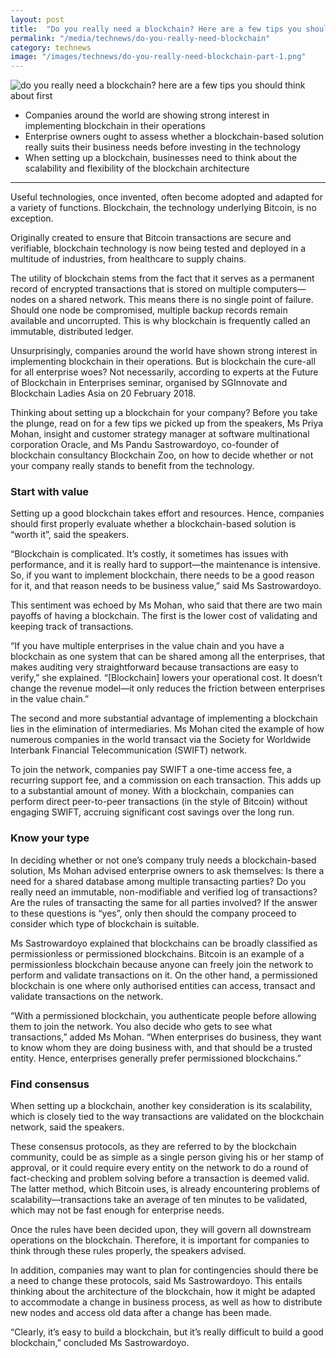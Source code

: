 ```yaml
---
layout: post
title:  "Do you really need a blockchain? Here are a few tips you should think about first"
permalink: "/media/technews/do-you-really-need-blockchain"
category: technews
image: "/images/technews/do-you-really-need-blockchain-part-1.png"
---
```


![do you really need a blockchain? here are a few tips you should think about first]({{site.baseurl}}/images/technews/do-you-really-need-blockchain-part-1.png)

* Companies around the world are showing strong interest in implementing blockchain in their operations
* Enterprise owners ought to assess whether a blockchain-based solution really suits their business needs before investing in the technology
* When setting up a blockchain, businesses need to think about the scalability and flexibility of the blockchain architecture
 
---

Useful technologies, once invented, often become adopted and adapted for a variety of functions. Blockchain, the technology underlying Bitcoin, is no exception.

Originally created to ensure that Bitcoin transactions are secure and verifiable, blockchain technology is now being tested and deployed in a multitude of industries, from healthcare to supply chains.

The utility of blockchain stems from the fact that it serves as a permanent record of encrypted transactions that is stored on multiple computers—nodes on a shared network. This means there is no single point of failure. Should one node be compromised, multiple backup records remain available and uncorrupted. This is why blockchain is frequently called an immutable, distributed ledger.

Unsurprisingly, companies around the world have shown strong interest in implementing blockchain in their operations. But is blockchain the cure-all for all enterprise woes? Not necessarily, according to experts at the Future of Blockchain in Enterprises seminar, organised by SGInnovate and Blockchain Ladies Asia on 20 February 2018.

Thinking about setting up a blockchain for your company? Before you take the plunge, read on for a few tips we picked up from the speakers, Ms Priya Mohan, insight and customer strategy manager at software multinational corporation Oracle, and Ms Pandu Sastrowardoyo, co-founder of blockchain consultancy Blockchain Zoo, on how to decide whether or not your company really stands to benefit from the technology.

### **Start with value**
Setting up a good blockchain takes effort and resources. Hence, companies should first properly evaluate whether a blockchain-based solution is “worth it”, said the speakers.

“Blockchain is complicated. It’s costly, it sometimes has issues with performance, and it is really hard to support—the maintenance is intensive. So, if you want to implement blockchain, there needs to be a good reason for it, and that reason needs to be business value,” said Ms Sastrowardoyo.

This sentiment was echoed by Ms Mohan, who said that there are two main payoffs of having a blockchain. The first is the lower cost of validating and keeping track of transactions.

“If you have multiple enterprises in the value chain and you have a blockchain as one system that can be shared among all the enterprises, that makes auditing very straightforward because transactions are easy to verify,” she explained. “[Blockchain] lowers your operational cost. It doesn’t change the revenue model—it only reduces the friction between enterprises in the value chain.”

The second and more substantial advantage of implementing a blockchain lies in the elimination of intermediaries. Ms Mohan cited the example of how numerous companies in the world transact via the Society for Worldwide Interbank Financial Telecommunication (SWIFT) network.

To join the network, companies pay SWIFT a one-time access fee, a recurring support fee, and a commission on each transaction. This adds up to a substantial amount of money. With a blockchain, companies can perform direct peer-to-peer transactions (in the style of Bitcoin) without engaging SWIFT, accruing significant cost savings over the long run.

### **Know your type**
In deciding whether or not one’s company truly needs a blockchain-based solution, Ms Mohan advised enterprise owners to ask themselves: Is there a need for a shared database among multiple transacting parties? Do you really need an immutable, non-modifiable and verified log of transactions? Are the rules of transacting the same for all parties involved? If the answer to these questions is “yes”, only then should the company proceed to consider which type of blockchain is suitable.

Ms Sastrowardoyo explained that blockchains can be broadly classified as permissionless or permissioned blockchains. Bitcoin is an example of a permissionless blockchain because anyone can freely join the network to perform and validate transactions on it. On the other hand, a permissioned blockchain is one where only authorised entities can access, transact and validate transactions on the network.

“With a permissioned blockchain, you authenticate people before allowing them to join the network. You also decide who gets to see what transactions,” added Ms Mohan. “When enterprises do business, they want to know whom they are doing business with, and that should be a trusted entity. Hence, enterprises generally prefer permissioned blockchains.”

### **Find consensus**
When setting up a blockchain, another key consideration is its scalability, which is closely tied to the way transactions are validated on the blockchain network, said the speakers.

These consensus protocols, as they are referred to by the blockchain community, could be as simple as a single person giving his or her stamp of approval, or it could require every entity on the network to do a round of fact-checking and problem solving before a transaction is deemed valid. The latter method, which Bitcoin uses, is already encountering problems of scalability—transactions take an average of ten minutes to be validated, which may not be fast enough for enterprise needs.

Once the rules have been decided upon, they will govern all downstream operations on the blockchain. Therefore, it is important for companies to think through these rules properly, the speakers advised.

In addition, companies may want to plan for contingencies should there be a need to change these protocols, said Ms Sastrowardoyo. This entails thinking about the architecture of the blockchain, how it might be adapted to accommodate a change in business process, as well as how to distribute new nodes and access old data after a change has been made.

“Clearly, it’s easy to build a blockchain, but it’s really difficult to build a good blockchain,” concluded Ms Sastrowardoyo.
